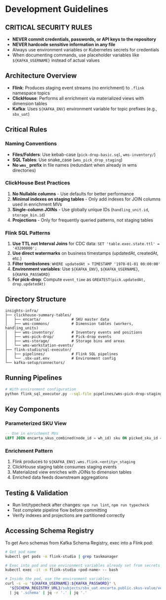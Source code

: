# Development Guidelines

## CRITICAL SECURITY RULES
- **NEVER commit credentials, passwords, or API keys to the repository**
- **NEVER hardcode sensitive information in any file**
- Always use environment variables or Kubernetes secrets for credentials
- When documenting commands, use placeholder variables like `${KAFKA_USERNAME}` instead of actual values

## Architecture Overview
- **Flink**: Produces staging event streams (no enrichment) to `.flink` namespace topics
- **ClickHouse**: Performs all enrichment via materialized views with dimension tables
- **Kafka**: Uses `${KAFKA_ENV}` environment variable for topic prefixes (e.g., `sbx_uat`)

## Critical Rules

### Naming Conventions
- **Files/Folders**: Use kebab-case (`pick-drop-basic.sql`, `wms-inventory/`)
- **SQL Tables**: Use snake_case (`wms_pick_drop_staging`)
- **No `wms_` prefix** in file names (redundant when already in wms directories)

### ClickHouse Best Practices
1. **No Nullable columns** - Use defaults for better performance
2. **Minimal indexes on staging tables** - Only add indexes for JOIN columns used in enrichment MVs
3. **Single-column JOINs** - Use globally unique IDs (`handling_unit.id`, `storage_bin.id`)
4. **Projections** - Only for frequently queried patterns, not staging tables

### Flink SQL Patterns
1. **Use TTL not Interval Joins** for CDC data: `SET 'table.exec.state.ttl' = '43200000';`
2. **Use direct watermarks** on business timestamps (updatedAt, createdAt, etc.)
3. **Filter tombstones**: `WHERE updatedAt > TIMESTAMP '1970-01-01 00:00:00'`
4. **Environment variables**: Use `${KAFKA_ENV}`, `${KAFKA_USERNAME}`, `${KAFKA_PASSWORD}`
5. **For pick-drop**: Compute `event_time` as `GREATEST(pick.updatedAt, drop.updatedAt)`

## Directory Structure
```
insights-infra/
├── clickhouse-summary-tables/
│   ├── encarta/              # SKU master data
│   ├── wms-commons/          # Dimension tables (workers, handling_units)
│   ├── wms-inventory/        # Inventory events and positions
│   ├── wms-pick-drop/        # Pick-drop events
│   ├── wms-storage/          # Storage bins and areas
│   └── wms-workstation-events/
├── flink-studio/sql-executor/
│   ├── pipelines/            # Flink SQL pipelines
│   └── .sbx-uat.env          # Environment config
└── kafka-setup/connectors/
```

## Running Pipelines
```bash
# With environment configuration
python flink_sql_executor.py --sql-file pipelines/wms-pick-drop-staging.sql --env-file .sbx-uat.env
```

## Key Components

### Parameterized SKU View
```sql
-- Use in enrichment MVs
LEFT JOIN encarta_skus_combined(node_id = wh_id) sku ON picked_sku_id = sku.sku_id
```

### Enrichment Pattern
1. Flink produces to `${KAFKA_ENV}.wms.flink.<entity>_staging`
2. ClickHouse staging table consumes staging events
3. Materialized view enriches with JOINs to dimension tables
4. Enriched data feeds downstream aggregations

## Testing & Validation
- Run lint/typecheck after changes: `npm run lint`, `npm run typecheck`
- Test complete pipeline flow before committing
- Verify indexes and projections are partitioned correctly

## Accessing Schema Registry
To get Avro schemas from Kafka Schema Registry, exec into a Flink pod:
```bash
# Get pod name
kubectl get pods -n flink-studio | grep taskmanager

# Exec into pod and use environment variables already set from secrets
kubectl exec -it -n flink-studio <pod-name> -- bash

# Inside the pod, use the environment variables:
curl -s -u "${KAFKA_USERNAME}:${KAFKA_PASSWORD}" \
  "${SCHEMA_REGISTRY_URL}/subjects/sbx_uat.encarta.public.skus-value/versions/latest" \
  | jq '.schema' | jq -r '.' | jq '.'
```